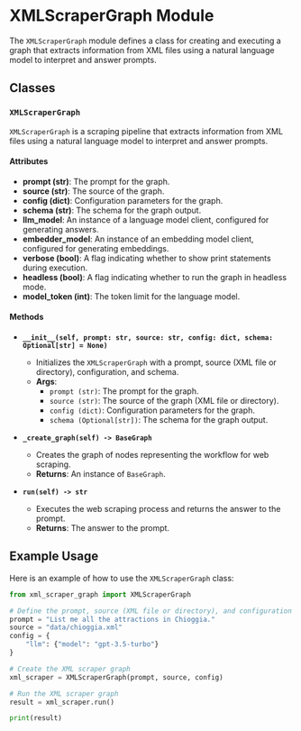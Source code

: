 # XMLScraperGraph Module

The `XMLScraperGraph` module defines a class for creating and executing a graph that extracts information from XML files using a natural language model to interpret and answer prompts.

## Classes

### `XMLScraperGraph`

`XMLScraperGraph` is a scraping pipeline that extracts information from XML files using a natural language model to interpret and answer prompts.

#### Attributes

- **prompt (str)**: The prompt for the graph.
- **source (str)**: The source of the graph.
- **config (dict)**: Configuration parameters for the graph.
- **schema (str)**: The schema for the graph output.
- **llm_model**: An instance of a language model client, configured for generating answers.
- **embedder_model**: An instance of an embedding model client, configured for generating embeddings.
- **verbose (bool)**: A flag indicating whether to show print statements during execution.
- **headless (bool)**: A flag indicating whether to run the graph in headless mode.
- **model_token (int)**: The token limit for the language model.

#### Methods

- **`__init__(self, prompt: str, source: str, config: dict, schema: Optional[str] = None)`**
  - Initializes the `XMLScraperGraph` with a prompt, source (XML file or directory), configuration, and schema.
  - **Args**:
    - `prompt (str)`: The prompt for the graph.
    - `source (str)`: The source of the graph (XML file or directory).
    - `config (dict)`: Configuration parameters for the graph.
    - `schema (Optional[str])`: The schema for the graph output.

- **`_create_graph(self) -> BaseGraph`**
  - Creates the graph of nodes representing the workflow for web scraping.
  - **Returns**: An instance of `BaseGraph`.

- **`run(self) -> str`**
  - Executes the web scraping process and returns the answer to the prompt.
  - **Returns**: The answer to the prompt.

## Example Usage

Here is an example of how to use the `XMLScraperGraph` class:

```python
from xml_scraper_graph import XMLScraperGraph

# Define the prompt, source (XML file or directory), and configuration
prompt = "List me all the attractions in Chioggia."
source = "data/chioggia.xml"
config = {
    "llm": {"model": "gpt-3.5-turbo"}
}

# Create the XML scraper graph
xml_scraper = XMLScraperGraph(prompt, source, config)

# Run the XML scraper graph
result = xml_scraper.run()

print(result)

